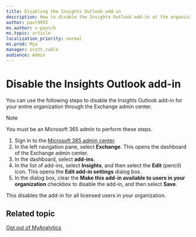 ```yaml
---
title: Disabling the Insights Outlook add-in
description: How to disable the Insights Outlook add-in at the organizational level 
author: paul9955
ms.author: v-pausch
ms.topic: article
localization_priority: normal 
ms.prod: Mya
manager: scott.ruble
audience: Admin
---
```


# Disable the Insights Outlook add-in

You can use the following steps to disable the Insights Outlook add-in for your entire organization through the Exchange admin center.

> [!Note]
> You must be an Microsoft 365 admin to perform these steps.

1. Sign in to the [Microsoft 365 admin center](https://admin.microsoft.com/adminportal).
2. In the left navigation pane, select **Exchange**. This opens the dashboard of the Exchange admin center.  
3. In the dashboard, select **add-ins**.
4. In the list of add-ins, select **Insights**, and then select the **Edit** (pencil) icon. This opens the **Edit add-in settings** dialog box.
5. In the dialog box, clear the **Make this add-in available to users in your organization** checkbox to disable the add-in, and then select **Save**.

This disables the add-in for all licensed users in your organization.

## Related topic

[Opt out of MyAnalytics](../overview/mya-faq.md#opt-out)
